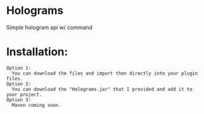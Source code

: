 # Holograms
Simple hologram api w/ command

# Installation:
    Option 1:
      You can download the files and import then directly into your plugin files.
    Option 2:
      You can download the "Holograms.jar" that I provided and add it to your project. 
    Option 3:
      Maven coming soon.
